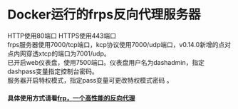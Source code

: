 Docker运行的frps反向代理服务器
==========
HTTP使用80端口 HTTPS使用443端口<br>
frps服务器使用7000/tcp端口，kcp协议使用7000/udp端口，v0.14.0新增的点对点内网穿透xtcp的端口为7001/udp。<br>
已开启web仪表盘，使用7500端口。仪表盘用户名为dashadmin，指定dashpass变量指定控制台密码。<br>
服务器开启特权模式，指定pass变量可更改特权模式密码 。<br>
#### 具体使用方式请看<a href="https://github.com/fatedier/frp/blob/master/README_zh.md">frp，一个高性能的反向代理</a>

